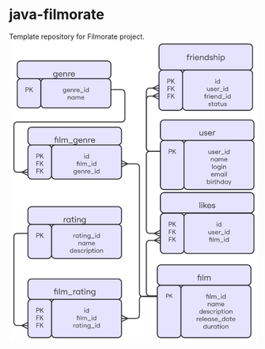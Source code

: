 # java-filmorate
Template repository for Filmorate project.
![диаграмма бд](https://github.com/fcevt/java-filmorate/blob/add-database/ER%20diagram.jpg)
